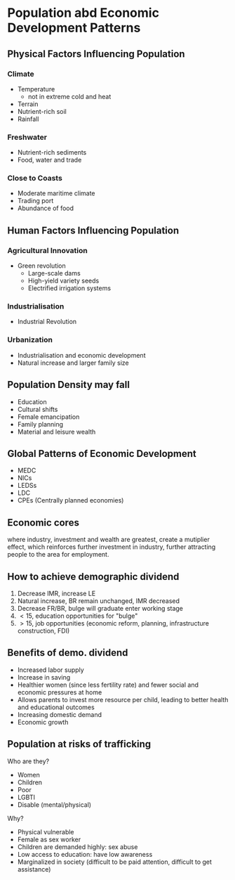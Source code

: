 # Population abd Economic Development Patterns  

## Physical Factors Influencing Population  
### Climate  
* Temperature  
  * not in extreme cold and heat  
* Terrain
* Nutrient-rich soil  
* Rainfall  

### Freshwater
* Nutrient-rich sediments  
* Food, water and trade

### Close to Coasts  
* Moderate maritime climate
* Trading port
* Abundance of food  

## Human Factors Influencing Population  
### Agricultural Innovation  
* Green revolution  
  * Large-scale dams  
  * High-yield variety seeds  
  * Electrified irrigation systems  

### Industrialisation  
* Industrial Revolution  

### Urbanization  
* Industrialisation and economic development  
* Natural increase and larger family size  

## Population Density may fall  
* Education  
* Cultural shifts  
* Female emancipation  
* Family planning  
* Material and leisure wealth  

## Global Patterns of Economic Development  
* MEDC
* NICs
* LEDSs
* LDC
* CPEs (Centrally planned economies)

## Economic cores 
where industry, investment and wealth are greatest, create a mutiplier effect, which reinforces further investment in industry, further attracting people to the area for employment.  

## How to achieve demographic dividend
1. Decrease IMR, increase LE  
2. Natural increase, BR remain unchanged, IMR decreased  
3. Decrease FR/BR, bulge will graduate enter working stage  
4. $<15$, education opportunities for "bulge"  
5. $>15$, job opportunities (economic reform, planning, infrastructure construction, FDI)

## Benefits of demo. dividend
* Increased labor supply
* Increase in saving
* Healthier women (since less fertility rate) and fewer social and economic pressures at home  
* Allows parents to invest more resource per child, leading to better health and educational outcomes
* Increasing domestic demand
* Economic growth

## Population at risks of trafficking
Who are they?
* Women  
* Children  
* Poor  
* LGBTI  
* Disable (mental/physical)  

Why?  
* Physical vulnerable  
* Female as sex worker  
* Children are demanded highly: sex abuse  
* Low access to education: have low awareness  
* Marginalized in society (difficult to be paid attention, difficult to get assistance)